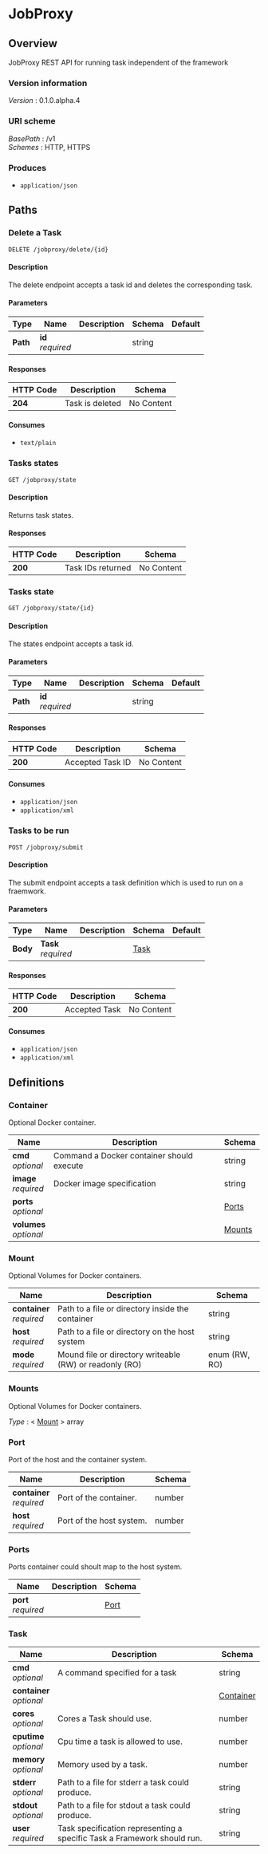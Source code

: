 # JobProxy


<a name="overview"></a>
## Overview
JobProxy REST API for running task independent of the framework


### Version information
*Version* : 0.1.0.alpha.4


### URI scheme
*BasePath* : /v1  
*Schemes* : HTTP, HTTPS


### Produces

* `application/json`




<a name="paths"></a>
## Paths

<a name="jobproxy-delete-id-delete"></a>
### Delete a Task
```
DELETE /jobproxy/delete/{id}
```


#### Description
The delete endpoint accepts a task id and deletes the corresponding task.


#### Parameters

|Type|Name|Description|Schema|Default|
|---|---|---|---|---|
|**Path**|**id**  <br>*required*||string||


#### Responses

|HTTP Code|Description|Schema|
|---|---|---|
|**204**|Task is deleted|No Content|


#### Consumes

* `text/plain`


<a name="jobproxy-state-get"></a>
### Tasks states
```
GET /jobproxy/state
```


#### Description
Returns task states.


#### Responses

|HTTP Code|Description|Schema|
|---|---|---|
|**200**|Task IDs returned|No Content|


<a name="jobproxy-state-id-get"></a>
### Tasks state
```
GET /jobproxy/state/{id}
```


#### Description
The states endpoint accepts a task id.


#### Parameters

|Type|Name|Description|Schema|Default|
|---|---|---|---|---|
|**Path**|**id**  <br>*required*||string||


#### Responses

|HTTP Code|Description|Schema|
|---|---|---|
|**200**|Accepted Task ID|No Content|


#### Consumes

* `application/json`
* `application/xml`


<a name="jobproxy-submit-post"></a>
### Tasks to be run
```
POST /jobproxy/submit
```


#### Description
The submit endpoint accepts a task definition which is used to run
on a fraemwork.


#### Parameters

|Type|Name|Description|Schema|Default|
|---|---|---|---|---|
|**Body**|**Task**  <br>*required*||[Task](#task)||


#### Responses

|HTTP Code|Description|Schema|
|---|---|---|
|**200**|Accepted Task|No Content|


#### Consumes

* `application/json`
* `application/xml`




<a name="definitions"></a>
## Definitions

<a name="container"></a>
### Container
Optional Docker container.


|Name|Description|Schema|
|---|---|---|
|**cmd**  <br>*optional*|Command a Docker container should execute|string|
|**image**  <br>*required*|Docker image specification|string|
|**ports**  <br>*optional*||[Ports](#ports)|
|**volumes**  <br>*optional*||[Mounts](#mounts)|


<a name="mount"></a>
### Mount
Optional Volumes for Docker containers.


|Name|Description|Schema|
|---|---|---|
|**container**  <br>*required*|Path to a file or directory inside the container|string|
|**host**  <br>*required*|Path to a file or directory on the host system|string|
|**mode**  <br>*required*|Mound file or directory writeable (RW) or readonly (RO)|enum (RW, RO)|


<a name="mounts"></a>
### Mounts
Optional Volumes for Docker containers.

*Type* : < [Mount](#mount) > array


<a name="port"></a>
### Port
Port of the host and the container system.


|Name|Description|Schema|
|---|---|---|
|**container**  <br>*required*|Port of the container.|number|
|**host**  <br>*required*|Port of the host system.|number|


<a name="ports"></a>
### Ports
Ports container could shoult map to the host system.


|Name|Description|Schema|
|---|---|---|
|**port**  <br>*required*||[Port](#port)|


<a name="task"></a>
### Task

|Name|Description|Schema|
|---|---|---|
|**cmd**  <br>*optional*|A command specified for a task|string|
|**container**  <br>*optional*||[Container](#container)|
|**cores**  <br>*optional*|Cores a Task should use.|number|
|**cputime**  <br>*optional*|Cpu time a task is allowed to use.|number|
|**memory**  <br>*optional*|Memory used by a task.|number|
|**stderr**  <br>*optional*|Path to a file for stderr a task could produce.|string|
|**stdout**  <br>*optional*|Path to a file for stdout a task could produce.|string|
|**user**  <br>*required*|Task specification representing a specific Task a Framework should run.|string|





